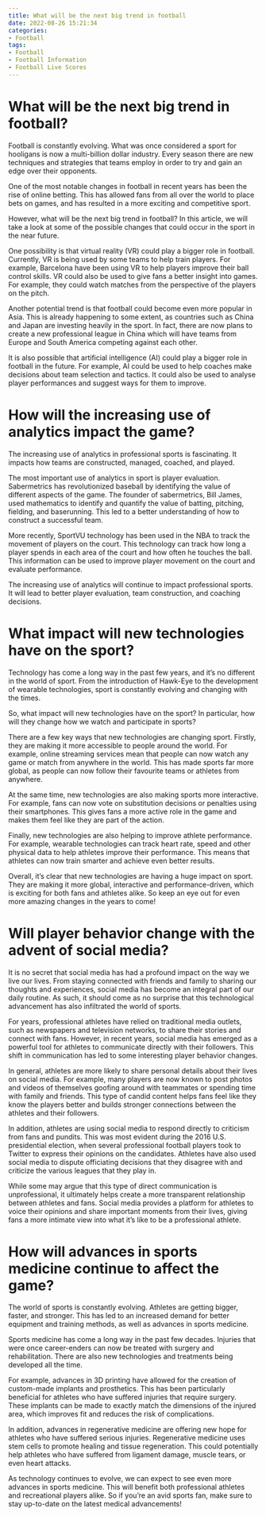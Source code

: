 ```yaml
---
title: What will be the next big trend in football
date: 2022-08-26 15:21:34
categories:
- Football
tags:
- Football
- Football Information
- Football Live Scores
---
```



#  What will be the next big trend in football?

Football is constantly evolving. What was once considered a sport for hooligans is now a multi-billion dollar industry. Every season there are new techniques and strategies that teams employ in order to try and gain an edge over their opponents.

One of the most notable changes in football in recent years has been the rise of online betting. This has allowed fans from all over the world to place bets on games, and has resulted in a more exciting and competitive sport.

However, what will be the next big trend in football? In this article, we will take a look at some of the possible changes that could occur in the sport in the near future.

One possibility is that virtual reality (VR) could play a bigger role in football. Currently, VR is being used by some teams to help train players. For example, Barcelona have been using VR to help players improve their ball control skills. VR could also be used to give fans a better insight into games. For example, they could watch matches from the perspective of the players on the pitch.

Another potential trend is that football could become even more popular in Asia. This is already happening to some extent, as countries such as China and Japan are investing heavily in the sport. In fact, there are now plans to create a new professional league in China which will have teams from Europe and South America competing against each other.

It is also possible that artificial intelligence (AI) could play a bigger role in football in the future. For example, AI could be used to help coaches make decisions about team selection and tactics. It could also be used to analyse player performances and suggest ways for them to improve.

#  How will the increasing use of analytics impact the game?

The increasing use of analytics in professional sports is fascinating. It impacts how teams are constructed, managed, coached, and played.

The most important use of analytics in sport is player evaluation. Sabermetrics has revolutionized baseball by identifying the value of different aspects of the game. The founder of sabermetrics, Bill James, used mathematics to identify and quantify the value of batting, pitching, fielding, and baserunning. This led to a better understanding of how to construct a successful team.

More recently, SportVU technology has been used in the NBA to track the movement of players on the court. This technology can track how long a player spends in each area of the court and how often he touches the ball. This information can be used to improve player movement on the court and evaluate performance.

The increasing use of analytics will continue to impact professional sports. It will lead to better player evaluation, team construction, and coaching decisions.

#  What impact will new technologies have on the sport?

Technology has come a long way in the past few years, and it’s no different in the world of sport. From the introduction of Hawk-Eye to the development of wearable technologies, sport is constantly evolving and changing with the times.

So, what impact will new technologies have on the sport? In particular, how will they change how we watch and participate in sports?

There are a few key ways that new technologies are changing sport. Firstly, they are making it more accessible to people around the world. For example, online streaming services mean that people can now watch any game or match from anywhere in the world. This has made sports far more global, as people can now follow their favourite teams or athletes from anywhere.

At the same time, new technologies are also making sports more interactive. For example, fans can now vote on substitution decisions or penalties using their smartphones. This gives fans a more active role in the game and makes them feel like they are part of the action.

Finally, new technologies are also helping to improve athlete performance. For example, wearable technologies can track heart rate, speed and other physical data to help athletes improve their performance. This means that athletes can now train smarter and achieve even better results.

Overall, it’s clear that new technologies are having a huge impact on sport. They are making it more global, interactive and performance-driven, which is exciting for both fans and athletes alike. So keep an eye out for even more amazing changes in the years to come!

#  Will player behavior change with the advent of social media?

It is no secret that social media has had a profound impact on the way we live our lives. From staying connected with friends and family to sharing our thoughts and experiences, social media has become an integral part of our daily routine. As such, it should come as no surprise that this technological advancement has also infiltrated the world of sports.

For years, professional athletes have relied on traditional media outlets, such as newspapers and television networks, to share their stories and connect with fans. However, in recent years, social media has emerged as a powerful tool for athletes to communicate directly with their followers. This shift in communication has led to some interesting player behavior changes.

In general, athletes are more likely to share personal details about their lives on social media. For example, many players are now known to post photos and videos of themselves goofing around with teammates or spending time with family and friends. This type of candid content helps fans feel like they know the players better and builds stronger connections between the athletes and their followers.

In addition, athletes are using social media to respond directly to criticism from fans and pundits. This was most evident during the 2016 U.S. presidential election, when several professional football players took to Twitter to express their opinions on the candidates. Athletes have also used social media to dispute officiating decisions that they disagree with and criticize the various leagues that they play in.

While some may argue that this type of direct communication is unprofessional, it ultimately helps create a more transparent relationship between athletes and fans. Social media provides a platform for athletes to voice their opinions and share important moments from their lives, giving fans a more intimate view into what it’s like to be a professional athlete.

#  How will advances in sports medicine continue to affect the game?

The world of sports is constantly evolving. Athletes are getting bigger, faster, and stronger. This has led to an increased demand for better equipment and training methods, as well as advances in sports medicine.

Sports medicine has come a long way in the past few decades. Injuries that were once career-enders can now be treated with surgery and rehabilitation. There are also new technologies and treatments being developed all the time.

For example, advances in 3D printing have allowed for the creation of custom-made implants and prosthetics. This has been particularly beneficial for athletes who have suffered injuries that require surgery. These implants can be made to exactly match the dimensions of the injured area, which improves fit and reduces the risk of complications.

In addition, advances in regenerative medicine are offering new hope for athletes who have suffered serious injuries. Regenerative medicine uses stem cells to promote healing and tissue regeneration. This could potentially help athletes who have suffered from ligament damage, muscle tears, or even heart attacks.

As technology continues to evolve, we can expect to see even more advances in sports medicine. This will benefit both professional athletes and recreational players alike. So if you’re an avid sports fan, make sure to stay up-to-date on the latest medical advancements!